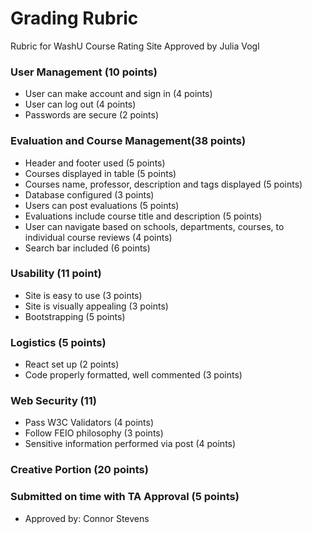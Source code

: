 # Grading Rubric #

Rubric for WashU Course Rating Site
Approved by Julia Vogl


### User Management (10 points) ###
* User can make account and sign in (4 points)
* User can log out (4 points)
* Passwords are secure (2 points)

### Evaluation and Course Management(38 points) ###

* Header and footer used (5 points)
* Courses displayed in table (5 points)
* Courses name, professor, description and tags displayed (5 points)
* Database configured (3 points)
* Users can post evaluations (5 points)
* Evaluations include course title and description (5 points)
* User can navigate based on schools, departments, courses, to individual course reviews (4 points)
* Search bar included (6 points)

### Usability (11 point) ###

* Site is easy to use (3 points)
* Site is visually appealing (3 points)
* Bootstrapping (5 points)

### Logistics (5 points) ###

* React set up (2 points)
* Code properly formatted, well commented (3 points)

### Web Security (11) ###
* Pass W3C Validators (4 points)
* Follow FEIO philosophy (3 points)
* Sensitive information performed via post (4 points)


### Creative Portion (20 points) ###

### Submitted on time with TA Approval (5 points) ###
  * Approved by: Connor Stevens
